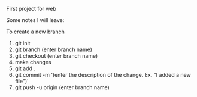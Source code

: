 First project for web

Some notes I will leave:

To create a new branch

1. git init
2. git branch (enter branch name)
3. git checkout (enter branch name)
4. make changes
5. git add .
6. git commit -m '(enter the description of the change. Ex. "I added a new file")'
7. git push -u origin (enter branch name)